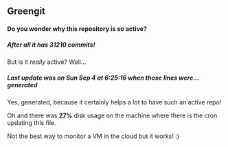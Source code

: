 ## Greengit

#### Do you wonder why this repository is so active?

##### After all it has 31210 commits!

But is it *really* active? Well...

##### Last update was on Sun Sep 4 at 6:25:16 when those lines were... generated

Yes, generated, because it certainly helps a lot to have such an active repo!

Oh and there was **27%** disk usage on the machine
where there is the cron updating this file.

Not the best way to monitor a VM in the cloud but it works! :)
